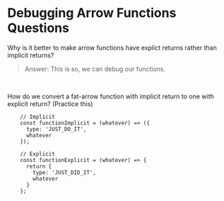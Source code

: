 # Debugging Arrow Functions Questions

Why is it better to make arrow functions have explict returns rather than implicit returns?
> Answer: This is so, we can debug our functions.

&nbsp;

How do we convert a fat-arrow function with implicit return to one with explicit return? (Practice this)

        // Implicit
        const functionImplicit = (whatever) => ({
          type: 'JUST_DO_IT',
          whatever
        });

        // Explicit
        const functionExplicit = (whatever) => {
          return {
            type: 'JUST_DID_IT',
            whatever
          }
        };